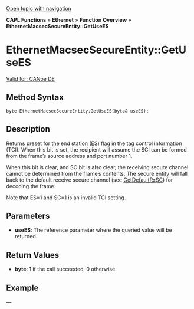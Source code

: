 [Open topic with navigation](../../../../../CANoeDEFamily.htm#Topics/CAPLFunctions/IP/Methods/CAPLfunctionGetUseES.md)

**CAPL Functions** » **Ethernet** » **Function Overview** » **EthernetMacsecSecureEntity::GetUseES**

# EthernetMacsecSecureEntity::GetUseES

[Valid for: CANoe DE](../../../Shared/FeatureAvailability.md)

## Method Syntax

`byte EthernetMacsecSecureEntity.GetUseES(byte& useES);`

## Description

Returns preset for the end station (ES) flag in the tag control information (TCI). When this bit is set, the recipient will assume the SCI can be formed from the frame’s source address and port number 1.

When this bit is clear, and SC bit is also clear, the receiving secure channel cannot be determined from the frame’s contents. The secure entity will fall back to the default receive secure channel (see [GetDefaultRxSC](CAPLfunctionGetDefaultRxSC.md)) for decoding the frame.

Note that ES=1 and SC=1 is an invalid TCI setting.

## Parameters

- **useES**: The reference parameter where the queried value will be returned.

## Return Values

- **byte**: 1 if the call succeeded, 0 otherwise.

## Example

—
